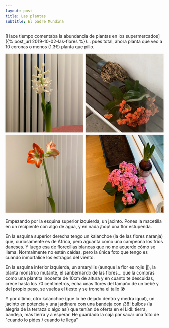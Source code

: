 ```yaml
---
layout: post
title: Las plantas
subtitle: El padre Mundina
---
```

[Hace tiempo comentaba la abundancia de plantas en los supermercados]({% post_url 2019-10-02-las-flores %})... pues total, ahora planta que veo a 10 coronas o menos (1.3€) planta que pillo. 

![La florería](/img/0029.JPG)

Empezando por la esquina superior izquierda, un jacinto. Pones la macetilla en un recipiente con algo de agua, y en nada ¡hop! una flor estupenda.

En la esquina superior derecha tengo un kalanchoe (la de las flores naranja) que, curiosamente es de África, pero aguanta como una campeona los fríos daneses. Y luego esa de florecillas blancas que no me acuerdo cómo se llama. Normalmente no están caídas, pero la única foto que tengo es cuando inmortalicé los estragos del viento.

En la esquina inferior izquierda, un amaryllis (aunque la flor es rojis 🥁), la planta monstruo mutante, el sanbernardo de las flores... que la compras como una plantita inocente de 10cm de altura y en cuanto te descuidas, crece hasta los 70 centímetros, echa unas flores del tamaño de un bebé y del propio peso, se vuelca el tiesto y se troncha el tallo 😵

Y por último, otro kalanchoe (que lo he dejado dentro y medra igual), un jacinto en potencia y una jardinera con una bandeja con ¡38! bulbos (la alegría de la terraza o algo así) que tenían de oferta en el Lidl: tierra, bandeja, más tierra y a esperar. He guardado la caja par sacar una foto de "cuando lo pides / cuando te llega"